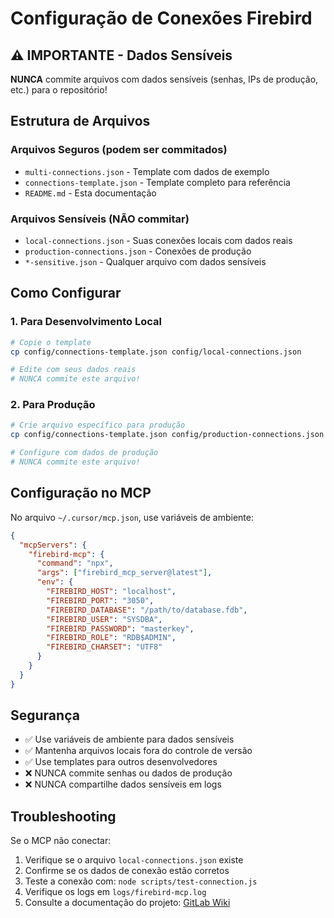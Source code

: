 # Configuração de Conexões Firebird

## ⚠️ IMPORTANTE - Dados Sensíveis

**NUNCA** commite arquivos com dados sensíveis (senhas, IPs de produção, etc.) para o repositório!

## Estrutura de Arquivos

### Arquivos Seguros (podem ser commitados)
- `multi-connections.json` - Template com dados de exemplo
- `connections-template.json` - Template completo para referência
- `README.md` - Esta documentação

### Arquivos Sensíveis (NÃO commitar)
- `local-connections.json` - Suas conexões locais com dados reais
- `production-connections.json` - Conexões de produção
- `*-sensitive.json` - Qualquer arquivo com dados sensíveis

## Como Configurar

### 1. Para Desenvolvimento Local
```bash
# Copie o template
cp config/connections-template.json config/local-connections.json

# Edite com seus dados reais
# NUNCA commite este arquivo!
```

### 2. Para Produção
```bash
# Crie arquivo específico para produção
cp config/connections-template.json config/production-connections.json

# Configure com dados de produção
# NUNCA commite este arquivo!
```

## Configuração no MCP

No arquivo `~/.cursor/mcp.json`, use variáveis de ambiente:

```json
{
  "mcpServers": {
    "firebird-mcp": {
      "command": "npx",
      "args": ["firebird_mcp_server@latest"],
      "env": {
        "FIREBIRD_HOST": "localhost",
        "FIREBIRD_PORT": "3050",
        "FIREBIRD_DATABASE": "/path/to/database.fdb",
        "FIREBIRD_USER": "SYSDBA",
        "FIREBIRD_PASSWORD": "masterkey",
        "FIREBIRD_ROLE": "RDB$ADMIN",
        "FIREBIRD_CHARSET": "UTF8"
      }
    }
  }
}
```

## Segurança

- ✅ Use variáveis de ambiente para dados sensíveis
- ✅ Mantenha arquivos locais fora do controle de versão
- ✅ Use templates para outros desenvolvedores
- ❌ NUNCA commite senhas ou dados de produção
- ❌ NUNCA compartilhe dados sensíveis em logs

## Troubleshooting

Se o MCP não conectar:
1. Verifique se o arquivo `local-connections.json` existe
2. Confirme se os dados de conexão estão corretos
3. Teste a conexão com: `node scripts/test-connection.js`
4. Verifique os logs em `logs/firebird-mcp.log`
5. Consulte a documentação do projeto: [GitLab Wiki](https://gitlab.ufpr.br/mcp/firebird_mcp_server/-/wikis/home)

